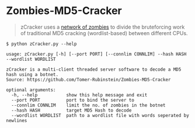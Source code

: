 # Zombies-MD5-Cracker
> zCracker uses a [network of zombies](https://en.wikipedia.org/wiki/Botnet) to divide the bruteforcing work of traditional MD5 cracking (wordlist-based) between different CPUs.

```
$ python zCracker.py --help

usage: zCracker.py [-h] [--port PORT] [--connlim CONNLIM] --hash HASH --wordlist WORDLIST

zCracker is a multi-client threaded server software to decode a MD5 hash using a botnet.
Source: https://github.com/Tomer-Rubinstein/Zombies-MD5-Cracker

optional arguments:
  -h, --help           show this help message and exit
  --port PORT          port to bind the server to
  --connlim CONNLIM    limit the no. of zombies in the botnet
  --hash HASH          target MD5 Hash to decode
  --wordlist WORDLIST  path to a wordlist file with words seperated by newlines
```